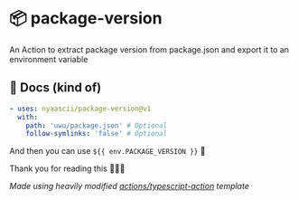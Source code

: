 # 📦 package-version
An Action to extract package version from package.json and export it to an environment variable

## 📖 Docs (kind of)

```yaml
- uses: nyaascii/package-version@v1
  with:
    path: 'uwu/package.json' # Optional
    follow-symlinks: 'false' # Optional
```

And then you can use `${{ env.PACKAGE_VERSION }}` 🎉

Thank you for reading this 🙇🏼‍♀️

*Made using heavily modified [actions/typescript-action](https://github.com/actions/typescript-action) template*
